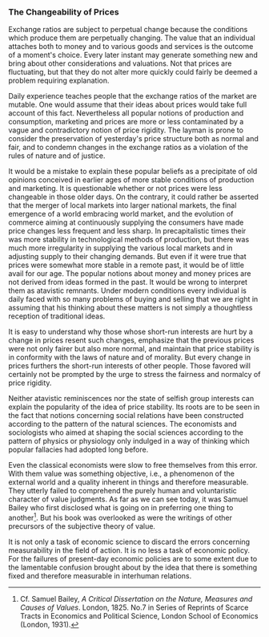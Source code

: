 ### The Changeability of Prices

Exchange ratios are subject to perpetual change because the conditions which produce them are perpetually changing. The value that an individual attaches both to money and to various goods and services is the outcome of a moment's choice. Every later instant may generate something new and bring about other considerations and valuations. Not that prices are fluctuating, but that they do not alter more quickly could fairly be deemed a problem requiring explanation.

Daily experience teaches people that the exchange ratios of the market are mutable. One would assume that their ideas about prices would take full account of this fact. Nevertheless all popular notions of production and consumption, marketing and prices are more or less contaminated by a vague and contradictory notion of price rigidity. The layman is prone to consider the preservation of yesterday's price structure both as normal and fair, and to condemn changes in the exchange ratios as a violation of the rules of nature and of justice.

It would be a mistake to explain these popular beliefs as a precipitate of old opinions conceived in earlier ages of more stable conditions of production and marketing. It is questionable whether or not prices were less changeable in those older days. On the contrary, it could rather be asserted that the merger of local markets into larger national markets, the final emergence of a world embracing world market, and the evolution of commerce aiming at continuously supplying the consumers have made price changes less frequent and less sharp. In precapitalistic times their was more stability in technological methods of production, but there was much more irregularity in supplying the various local markets and in adjusting supply to their changing demands. But even if it were true that prices were somewhat more stable in a remote past, it would be of little avail for our age. The popular notions about money and money prices are not derived from ideas formed in the past. It would be wrong to interpret them as atavistic remnants. Under modern conditions every individual is daily faced with so many problems of buying and selling that we are right in assuming that his thinking about these matters is not simply a thoughtless reception of traditional ideas.

It is easy to understand why those whose short-run interests are hurt by a change in prices resent such changes, emphasize that the previous prices were not only fairer but also more normal, and maintain that price stability is in conformity with the laws of nature and of morality. But every change in prices furthers the short-run interests of other people. Those favored will certainly not be prompted by the urge to stress the fairness and normalcy of price rigidity.

Neither atavistic reminiscences nor the state of selfish group interests can explain the popularity of the idea of price stability. Its roots are to be seen in the fact that notions concerning social relations have been constructed according to the pattern of the natural sciences. The economists and sociologists who aimed at shaping the social sciences according to the pattern of physics or physiology only indulged in a way of thinking which popular fallacies had adopted long before.

Even the classical economists were slow to free themselves from this error. With them value was something objective, i.e., a phenomenon of the external world and a quality inherent in things and therefore measurable. They utterly failed to comprehend the purely human and voluntaristic character of value judgments. As far as we can see today, it was Samuel Bailey who first disclosed what is going on in preferring one thing to another[^1]. But his book was overlooked as were the writings of other precursors of the subjective theory of value.

[^1]: Cf. Samuel Bailey, *A Critical Dissertation on the Nature, Measures and Causes of Values*. London, 1825. No.7 in Series of Reprints of Scarce Tracts in Economics and Political Science, London School of Economics (London, 1931).

It is not only a task of economic science to discard the errors concerning measurability in the field of action. It is no less a task of economic policy. For the failures of present-day economic policies are to some extent due to the lamentable confusion brought about by the idea that there is something fixed and therefore measurable in interhuman relations.


